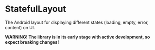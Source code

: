 # StatefulLayout
The Android layout for displaying different states (loading, empty, error, content) on UI.

__WARNING! The library is in its early stage with active development, so expect breaking changes!__
